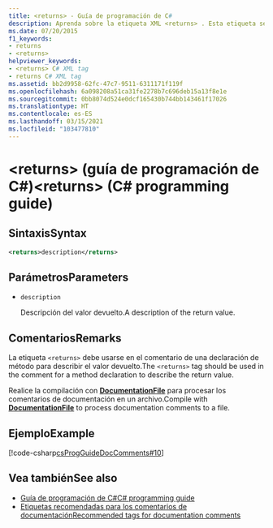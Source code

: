 ```yaml
---
title: <returns> - Guía de programación de C#
description: Aprenda sobre la etiqueta XML <returns> . Esta etiqueta se usa en el comentario de una declaración de método para describir el valor devuelto.
ms.date: 07/20/2015
f1_keywords:
- returns
- <returns>
helpviewer_keywords:
- <returns> C# XML tag
- returns C# XML tag
ms.assetid: bb2d9958-62fc-47c7-9511-6311171f119f
ms.openlocfilehash: 6a098208a51ca31fe2278b7c696deb15a13f8e1e
ms.sourcegitcommit: 0bb8074d524e0dcf165430b744bb143461f17026
ms.translationtype: HT
ms.contentlocale: es-ES
ms.lasthandoff: 03/15/2021
ms.locfileid: "103477810"
---
```

# <a name="returns-c-programming-guide"></a><span data-ttu-id="7ec38-105">\<returns> (guía de programación de C#)</span><span class="sxs-lookup"><span data-stu-id="7ec38-105">\<returns> (C# programming guide)</span></span>

## <a name="syntax"></a><span data-ttu-id="7ec38-106">Sintaxis</span><span class="sxs-lookup"><span data-stu-id="7ec38-106">Syntax</span></span>

```xml
<returns>description</returns>
```

## <a name="parameters"></a><span data-ttu-id="7ec38-107">Parámetros</span><span class="sxs-lookup"><span data-stu-id="7ec38-107">Parameters</span></span>

- `description`

  <span data-ttu-id="7ec38-108">Descripción del valor devuelto.</span><span class="sxs-lookup"><span data-stu-id="7ec38-108">A description of the return value.</span></span>

## <a name="remarks"></a><span data-ttu-id="7ec38-109">Comentarios</span><span class="sxs-lookup"><span data-stu-id="7ec38-109">Remarks</span></span>

<span data-ttu-id="7ec38-110">La etiqueta `<returns>` debe usarse en el comentario de una declaración de método para describir el valor devuelto.</span><span class="sxs-lookup"><span data-stu-id="7ec38-110">The `<returns>` tag should be used in the comment for a method declaration to describe the return value.</span></span>

<span data-ttu-id="7ec38-111">Realice la compilación con [**DocumentationFile**](../../language-reference/compiler-options/output.md#documentationfile) para procesar los comentarios de documentación en un archivo.</span><span class="sxs-lookup"><span data-stu-id="7ec38-111">Compile with [**DocumentationFile**](../../language-reference/compiler-options/output.md#documentationfile) to process documentation comments to a file.</span></span>

## <a name="example"></a><span data-ttu-id="7ec38-112">Ejemplo</span><span class="sxs-lookup"><span data-stu-id="7ec38-112">Example</span></span>

[!code-csharp[csProgGuideDocComments#10](~/samples/snippets/csharp/VS_Snippets_VBCSharp/csProgGuideDocComments/CS/DocComments.cs#10)]

## <a name="see-also"></a><span data-ttu-id="7ec38-113">Vea también</span><span class="sxs-lookup"><span data-stu-id="7ec38-113">See also</span></span>

- [<span data-ttu-id="7ec38-114">Guía de programación de C#</span><span class="sxs-lookup"><span data-stu-id="7ec38-114">C# programming guide</span></span>](../index.md)
- [<span data-ttu-id="7ec38-115">Etiquetas recomendadas para los comentarios de documentación</span><span class="sxs-lookup"><span data-stu-id="7ec38-115">Recommended tags for documentation comments</span></span>](./recommended-tags-for-documentation-comments.md)
